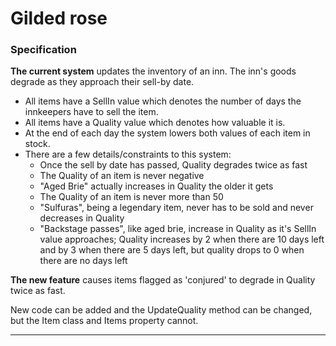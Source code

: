 # Gilded rose

### Specification

**The current system** updates the inventory of an inn. The inn's goods degrade as they approach their sell-by date.

- All items have a SellIn value which denotes the number of days the innkeepers have to sell the item.
- All items have a Quality value which denotes how valuable it is.
- At the end of each day the system lowers both values of each item in stock.
- There are a few details/constraints to this system:
    - Once the sell by date has passed, Quality degrades twice as fast
    - The Quality of an item is never negative
    - "Aged Brie" actually increases in Quality the older it gets
    - The Quality of an item is never more than 50
    - "Sulfuras", being a legendary item, never has to be sold and never decreases in Quality
    - "Backstage passes", like aged brie, increase in Quality as it's SellIn value approaches; Quality increases by 2 when there are 10 days left and by 3 when there are 5 days left, but quality drops to 0 when there are no days left

**The new feature** causes items flagged as 'conjured' to degrade in Quality twice as fast.

New code can be added and the UpdateQuality method can be changed, but the Item class and Items property cannot.

---


